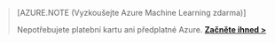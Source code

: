 >[AZURE.NOTE (Vyzkoušejte Azure Machine Learning zdarma)]
>
>Nepotřebujete platební kartu ani předplatné Azure. <a href="https://studio.azureml.net/?selectAccess=true&o=2" target="_blank">**Začněte ihned >**</a>



<!--HONumber=Jun16_HO2-->


